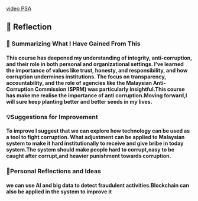 [video PSA](https://drive.google.com/file/d/1k8J_7XBvRUvlH-7b0ZSSS9Y-TvAWMoF0/view?usp=sharing)
<h2>🌟 Reflection</h2>  
 <h3> 📘 Summarizing What I Have Gained From This </h3>
<h4>
This course has deepened my understanding of integrity, anti-corruption, and their role in both personal and organizational 
  settings. I’ve learned the importance of values like trust, honesty, and responsibility, and how corruption undermines 
  institutions. The focus on transparency, accountability, and the role of agencies like the Malaysian Anti-Corruption 
  Commission (SPRM) was particularly insightful.This course has make me realise the importance of anti corruption.Moving 
  forward,I will sure keep planting better and better seeds in my lives.
</h4>

 <h3>💡Suggestions for Improvement </h3>
<h4> To improve I suggest that we can explore  how 
  technology can be used as a tool to fight corruption.
  What adjustment can be applied to Malaysian system to make
  it hard institutionally to receive and give bribe in today
  system.The system should make people hard to corrupt,easy to
  be caught after corrupt,and heavier punishment towards 
  corruption.
  
</h4>

 <h3> 🤔Personal Reflections and Ideas  </h3>
<h4>we can use  AI and big data to detect
  fraudulent activities.Blockchain can also be applied in the system to improve it
</h4>
